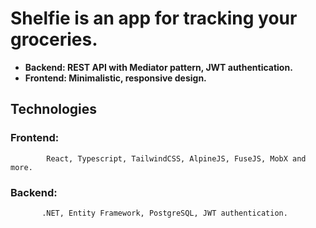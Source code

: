 # Shelfie is an app for tracking your groceries.

- __Backend: REST API with Mediator pattern, JWT authentication.__ 
- __Frontend: Minimalistic, responsive design.__


## Technologies
### Frontend: 
            React, Typescript, TailwindCSS, AlpineJS, FuseJS, MobX and more.

### Backend: 
           .NET, Entity Framework, PostgreSQL, JWT authentication.
